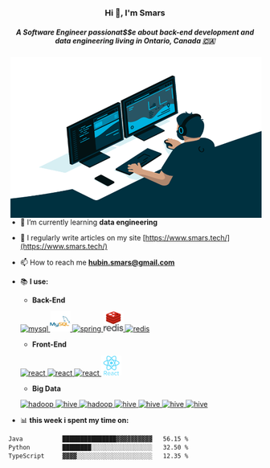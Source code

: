 <h3 align="center">Hi 👋, I'm Smars</h1>

<h5 align="center"><em>A Software Engineer passionat$$e about back-end development and data engineering living in Ontario, Canada 🇨🇦</em></h5>
<img align="right" alt="GIF" src="./IMG/code.gif" width="500" height="320" />

- 🌱 I’m currently learning **data engineering**
- 📝 I regularly write articles on my site [https://www.smars.tech/](https://www.smars.tech/)
- 📫 How to reach me **hubin.smars@gmail.com**
- 📚 **I use:**

  - **Back-End**

  <p align="left"> 
            <a href="https://www.mysql.com/" target="_blank" rel="noreferrer"> 
                <img src="https://brandslogos.com/wp-content/uploads/images/large/java-logo-1.png" alt="mysql" width="40" height="40"/> 
            </a>  
            <a href="https://www.mysql.com/" target="_blank" rel="noreferrer"> 
                <img src="https://raw.githubusercontent.com/devicons/devicon/master/icons/mysql/mysql-original-wordmark.svg" alt="mysql" width="40" height="40"/> 
            </a>  
            <a href="https://spring.io/" target="_blank" rel="noreferrer"> 
                <img src="https://www.vectorlogo.zone/logos/springio/springio-icon.svg" alt="spring" width="40" height="40"/> 
            </a> 
            <a href="https://redis.io" target="_blank" rel="noreferrer"> 
                <img src="https://raw.githubusercontent.com/devicons/devicon/master/icons/redis/redis-original-wordmark.svg" alt="redis" width="40" height="40"/> 
            </a> 
            </a> 
                <a href="https://redis.io" target="_blank" rel="noreferrer"> 
                <img src="https://cdn.freebiesupply.com/logos/large/2x/rabbitmq-logo-png-transparent.png" alt="redis" width="40" height="40"/> 
            </a> 
    </p>

  - **Front-End**

  <p align="left">
        <a href="https://reactjs.org/" target="_blank" rel="noreferrer"> 
            <img src="https://cdn-icons-png.flaticon.com/512/174/174854.png" alt="react" width="40" height="40"/> 
        </a> 
        <a href="https://reactjs.org/" target="_blank" rel="noreferrer"> 
            <img src="https://upload.wikimedia.org/wikipedia/commons/thumb/6/62/CSS3_logo.svg/800px-CSS3_logo.svg.png" alt="react" width="40" height="40"/> 
        </a> 
        <a href="https://reactjs.org/" target="_blank" rel="noreferrer"> 
            <img src="https://upload.wikimedia.org/wikipedia/commons/thumb/4/4c/Typescript_logo_2020.svg/2048px-Typescript_logo_2020.svg.png" alt="react" width="40" height="40"/> 
        </a> 
        <a href="https://reactjs.org/" target="_blank" rel="noreferrer"> 
            <img src="https://raw.githubusercontent.com/devicons/devicon/master/icons/react/react-original-wordmark.svg" alt="react" width="40" height="40"/> 
        </a> 
    </p>

  - **Big Data**

  <p align="left"> 
        <a href="https://hadoop.apache.org/" target="_blank" rel="noreferrer"> 
            <img src="https://www.vectorlogo.zone/logos/apache_hadoop/apache_hadoop-icon.svg" alt="hadoop" width="40" height="40"/> 
        </a> 
        <a href="https://hive.apache.org/" target="_blank" rel="noreferrer"> 
            <img src="https://www.vectorlogo.zone/logos/apache_hive/apache_hive-icon.svg" alt="hive" width="40" height="40"/> 
        </a> 
        <a href="https://hadoop.apache.org/" target="_blank" rel="noreferrer"> 
            <img src="https://banner2.cleanpng.com/20180412/kye/kisspng-python-programming-language-computer-programming-language-5acfdc3636bac7.8891188615235717662242.jpg" alt="hadoop" width="40" height="40"/> 
        </a> 
        <a href="https://spark.apache.org/" target="_blank" rel="noreferrer"> 
            <img src="https://cdn.icon-icons.com/icons2/2699/PNG/512/apache_spark_logo_icon_170560.png" alt="hive" width="40" height="40"/> 
        </a>
        <a href="https://spark.apache.org/" target="_blank" rel="noreferrer"> 
            <img src="https://static-00.iconduck.com/assets.00/airflow-icon-512x512-tpr318yf.png" alt="hive" width="40" height="40"/> 
        </a>
        <a href="https://spark.apache.org/" target="_blank" rel="noreferrer"> 
            <img src="https://i0.wp.com/dbaontap.com/wp-content/uploads/2021/02/periscope-data-partners-snowflake-computing-logo-clipart-snowflake-computing-png-840_873.jpg?ssl=1" alt="hive" width="40" height="40"/> 
        </a>
        <a href="https://spark.apache.org/" target="_blank" rel="noreferrer"> 
            <img src="https://cdn.icon-icons.com/icons2/2699/PNG/512/databricks_logo_icon_170295.png" alt="hive" width="40" height="40"/> 
        </a>
    </p>
- 📊 **this week i spent my time on:**

```txt
Java           ███████████████▓▓▓▓▓▓▓▓▓▓   56.15 %
Python         ████████░░░░░░░░░░░░░░░░░   32.50 %
TypeScript     ▓▓▓▓░░░░░░░░░░░░░░░░░░░░░   12.35 %
```
